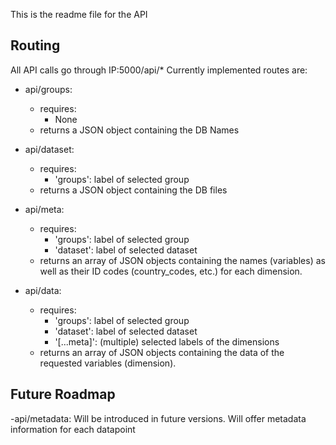 This is the readme file for the API

## Routing
All API calls go through IP:5000/api/*
Currently implemented routes are:

- api/groups:
  - requires: 
    - None
  - returns a JSON object containing the DB Names

- api/dataset:
  - requires: 
    - 'groups': label of selected group 
  - returns a JSON object containing the DB files 

- api/meta:
  - requires: 
    - 'groups': label of selected group
    - 'dataset': label of selected dataset
  - returns an array of JSON objects containing the names (variables) as well as their ID codes (country_codes, etc.) for each dimension. 

- api/data:
  - requires: 
    - 'groups': label of selected group
    - 'dataset': label of selected dataset
    - '[...meta]': (multiple) selected labels of the dimensions 
  - returns an array of JSON objects containing the data of the requested  variables (dimension). 

## Future Roadmap

-api/metadata:
Will be introduced in future versions. Will offer metadata information for each datapoint